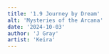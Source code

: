 ```yaml
---
title: '1.9 Journey by Dream'
alt: 'Mysteries of the Arcana'
date: '2024-10-03'
author: 'J Gray'
artist: 'Keira'
---
```

